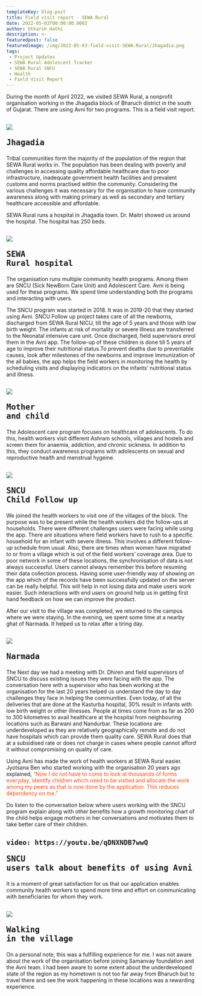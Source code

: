```yaml
---
templateKey: blog-post
title: Field visit report - SEWA Rural
date: 2022-05-03T00:00:00.000Z
author: Utkarsh Hathi
description: >- 
featuredpost: false
featuredimage: /img/2022-05-03-field-visit-SEWA-Rural/Jhagadia.png
tags:
 - Project Updates
 - SEWA Rural Adolescent Tracker
 - SEWA Rural SNCU
 - Health
 - Field Visit Report
---
```

During the month of April 2022, we visited SEWA Rural, a nonprofit organisation working in the Jhagadia block of Bharuch district in the south of Gujarat. There are using Avni for two programs. This is a field visit report.

![](/img/2022-05-03-field-visit-SEWA-Rural/Jhagadia.png)<pre>Jhagadia</pre>
----------------------------


Tribal communities form the majority of the population of the region that SEWA Rural works in. The population has been dealing with poverty and challenges in accessing quality affordable healthcare due to poor infrastructure, inadequate government health facilities and prevalent customs and norms practised within the community. Considering the various challenges it was necessary for the organisation to have community awareness along with making primary as well as secondary and tertiary healthcare accessible and affordable.

SEWA Rural runs a hospital in Jhagadia town. Dr. Maitri showed us around the hospital. The hospital has 250 beds.

![](/img/2022-05-03-field-visit-SEWA-Rural/SEWA-Rural-hospital.jpeg)<pre>SEWA Rural hospital</pre>
----------------------------

The organisation runs multiple community health programs. Among them are SNCU (Sick NewBorn Care Unit) and Adolescent Care. Avni is being used for these programs. We spend time understanding both the programs and interacting with users. 

The SNCU program was started in 2018. It was in 2019-20 that they started using Avni. SNCU Follow up project takes care of all the newborns, discharged from SEWA Rural NICU, till the age of 5 years and those with low birth weight. The infants at risk of mortality or severe illness are transferred to the Neonatal intensive care unit. Once discharged, field supervisors enrol them in the Avni app. The follow-up of these children is done till 5 years of age to improve their nutritional status.To prevent deaths due to preventable causes, look after milestones of the newborns and improve immunization of the all babies, the app helps the field workers in monitoring the health by scheduling visits and displaying indicators on the infants’ nutritional status and illness.

![](/img/2022-05-03-field-visit-SEWA-Rural/mother-child.jpeg)<pre>Mother and child</pre>
----------------------------

The Adolescent care program focuses on healthcare of adolescents. To do this, health workers visit different Ashram schools, villages and hostels and screen them for anaemia, addiction, and chronic sickness. In addition to this, they conduct awareness programs with adolescents on sexual and reproductive health and menstrual hygeine. 

![](/img/2022-05-03-field-visit-SEWA-Rural/SNCU-child-care.jpeg)<pre>SNCU Child Follow up</pre>
----------------------------

We joined the health workers to visit one of the villages of the block. The purpose was to be present while the health workers did the follow-ups at households. There were different challenges users were facing while using the app. There are situations where field workers have to rush to a specific household for an infant with severe illness. This involves a different follow-up schedule from usual. Also, there are times when women have migrated to or from a village which is out of the field workers’ coverage area. Due to poor network in some of these locations, the synchronisation of data is not always successful. Users cannot always remember this before resuming their data collection process. Having some user-friendly way of showing on the app which of the records have been successfully updated on the server can be really helpful. This will help in not losing data and make users work easier.  Such interactions with end users on ground help us in getting first hand feedback on how we can improve the product.

After our visit to the village was completed, we returned to the campus where we were staying. In the evening, we spent some time at a nearby ghat of Narmada. It helped us to relax after a tiring day.

![](/img/2022-05-03-field-visit-SEWA-Rural/Narmada.jpeg)<pre>Narmada</pre>
----------------------------


The Next day we had a meeting with Dr. Dhiren and field supervisors of SNCU to discuss existing issues they were facing with the app. The conversation here with a supervisor who has been working at the organisation for the last 20 years helped us understand the day to day challenges they face in helping the communities. Even today, of all the deliveries that are done at the Kasturba hospital, 30% result in infants with low birth weight or other illnesses. People at times come from as far as 200 to 300 kilometres to avail healthcare at the hospital from neighbouring locations such as Barwani and Nandurbar. These locations are underdeveloped as they are relatively geographically remote and do not have hospitals which can provide them quality care. SEWA Rural does that at a subsidised rate or does not charge in cases where people cannot afford it without compromising on quality of care.

Using Avni has made the work of health workers at SEWA Rural easier. Jyotsana Ben who started working with the organisation 20 years ago explained, <span style="color:#ff470f"> “Now I do not have to come to look at thousands of forms everyday, identify children which need to be visited and allocate the work among my peers as that is now done by the application. This reduces dependency on me.”</span>

Do listen to the conversation below where users working with the SNCU program explain along with other benefits how a growth monitoring chart of the child helps engage mothers in her conversations and motivates them to take better care of their children.

`video: https://youtu.be/qDNXNDB7wwQ`<pre>SNCU users talk about benefits of using Avni application</pre>
----------------------------

It is a moment of great satisfaction for us that our application enables community health workers to spend more time and effort on communicating with beneficiaries for whom they work.

![](/img/2022-05-03-field-visit-SEWA-Rural/walking-in-the-village.jpeg)<pre>Walking in the village</pre>
----------------------------

On a personal note, this was a fulfilling experience for me. I was not aware about the work of the organisation before joining Samanvay foundation and the Avni team. I had been aware to some extent about the underdeveloped state of the region as my hometown is not too far away from Bharuch but to travel there and see the work happening in these locations was a rewarding experience.
